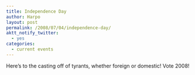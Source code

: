```yaml
---
title: Independence Day
author: Harpo
layout: post
permalink: /2008/07/04/independence-day/
aktt_notify_twitter:
  - yes
categories:
  - current events
---
```

Here&#8217;s to the casting off of tyrants, whether foreign or domestic! Vote 2008!